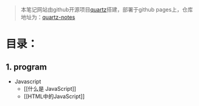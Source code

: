 > 本笔记网站由github开源项目[quartz](https://github.com/jackyzha0/quartz)搭建，部署于github pages上，仓库地址为：[quartz-notes](https://github.com/cherry384719/quartz-notes)

# 目录：
## 1. program
- Javascript
    - [[什么是 JavaScript]]
    - [[HTML中的JavaScript]]




